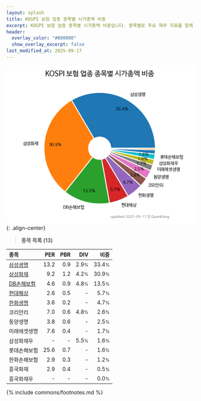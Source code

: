 ```yaml
---
layout: splash
title: KOSPI 보험 업종 종목별 시가총액 비중
excerpt: KOSPI 보험 업종 종목별 시가총액 비중입니다. 종목별로 주요 재무 지표를 함께 표시합니다.
header:
  overlay_color: "#800000"
  show_overlay_excerpt: false
last_modified_at: 2025-09-17
---
```



![KOSPI 보험 업종 종목별 시가총액 비중](/stats/sector/images/kospi_업종_보험_종목.png){: .align-center}


> **종목 목록 (13)**<a id="list"></a>

| **종목** | **PER** | **PBR** | **DIV** | **비중** |
| :------- | ------: | ------: | ------: | -------: |
| [삼성생명](/032830/) | 13.2 | 0.9 | 2.9<small>%</small> | 33.4<small>%</small> |
| [삼성화재](/000810/) | 9.2 | 1.2 | 4.2<small>%</small> | 30.9<small>%</small> |
| [DB손해보험](/005830/) | 4.6 | 0.9 | 4.8<small>%</small> | 13.5<small>%</small> |
| [현대해상](/001450/) | 2.6 | 0.5 | - | 5.7<small>%</small> |
| [한화생명](/088350/) | 3.6 | 0.2 | - | 4.7<small>%</small> |
| 코리안리 | 7.0 | 0.6 | 4.8<small>%</small> | 2.6<small>%</small> |
| 동양생명 | 3.8 | 0.6 | - | 2.5<small>%</small> |
| 미래에셋생명 | 7.6 | 0.4 | - | 1.7<small>%</small> |
| 삼성화재우 | - | - | 5.5<small>%</small> | 1.6<small>%</small> |
| 롯데손해보험 | 25.6 | 0.7 | - | 1.6<small>%</small> |
| 한화손해보험 | 2.9 | 0.3 | - | 1.2<small>%</small> |
| 흥국화재 | 2.9 | 0.4 | - | 0.5<small>%</small> |
| 흥국화재우 | - | - | - | 0.0<small>%</small> |

{% include commons/footnotes.md %}